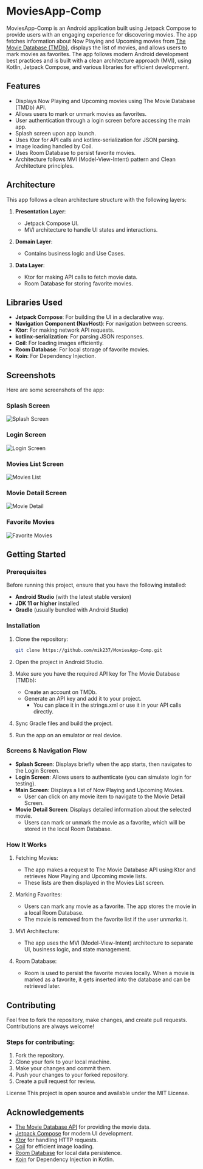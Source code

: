 # MoviesApp-Comp

MoviesApp-Comp is an Android application built using Jetpack Compose to provide users with an engaging experience for discovering movies. The app fetches information about Now Playing and Upcoming movies from [The Movie Database (TMDb)](https://www.themoviedb.org/), displays the list of movies, and allows users to mark movies as favorites. The app follows modern Android development best practices and is built with a clean architecture approach (MVI), using Kotlin, Jetpack Compose, and various libraries for efficient development.

## Features

- Displays Now Playing and Upcoming movies using The Movie Database (TMDb) API.
- Allows users to mark or unmark movies as favorites.
- User authentication through a login screen before accessing the main app.
- Splash screen upon app launch.
- Uses Ktor for API calls and kotlinx-serialization for JSON parsing.
- Image loading handled by Coil.
- Uses Room Database to persist favorite movies.
- Architecture follows MVI (Model-View-Intent) pattern and Clean Architecture principles.

## Architecture

This app follows a clean architecture structure with the following layers:

1. **Presentation Layer**:
   - Jetpack Compose UI.
   - MVI architecture to handle UI states and interactions.

2. **Domain Layer**:
   - Contains business logic and Use Cases.

3. **Data Layer**:
   - Ktor for making API calls to fetch movie data.
   - Room Database for storing favorite movies.

## Libraries Used

- **Jetpack Compose**: For building the UI in a declarative way.
- **Navigation Component (NavHost)**: For navigation between screens.
- **Ktor**: For making network API requests.
- **kotlinx-serialization**: For parsing JSON responses.
- **Coil**: For loading images efficiently.
- **Room Database**: For local storage of favorite movies.
- **Koin**: For Dependency Injection.

## Screenshots

Here are some screenshots of the app:

### Splash Screen
![Splash Screen](screenshots/splash_screen_image.png)

### Login Screen
![Login Screen](screenshots/login_screen_image.png)

### Movies List Screen
![Movies List](screenshots/movies_list_screen_image.png)

### Movie Detail Screen
![Movie Detail](screenshots/movie_detail_screen_image.png)

### Favorite Movies
![Favorite Movies](screenshots/favorite_movies_image.png)


## Getting Started

### Prerequisites

Before running this project, ensure that you have the following installed:

- **Android Studio** (with the latest stable version)
- **JDK 11 or higher** installed
- **Gradle** (usually bundled with Android Studio)

### Installation

1. Clone the repository:

   ```bash
   git clone https://github.com/mik237/MoviesApp-Comp.git

2. Open the project in Android Studio.

3. Make sure you have the required API key for The Movie Database (TMDb):
   - Create an account on TMDb.
   - Generate an API key and add it to your project.
     - You can place it in the strings.xml or use it in your API calls directly.
      
4. Sync Gradle files and build the project.
5. Run the app on an emulator or real device.

### Screens & Navigation Flow
- **Splash Screen**: Displays briefly when the app starts, then navigates to the Login Screen.
- **Login Screen**: Allows users to authenticate (you can simulate login for testing).
- **Main Screen**: Displays a list of Now Playing and Upcoming Movies.
  - User can click on any movie item to navigate to the Movie Detail Screen.
- **Movie Detail Screen**: Displays detailed information about the selected movie.
  - Users can mark or unmark the movie as a favorite, which will be stored in the local Room Database.
 
### How It Works

1. Fetching Movies:
   - The app makes a request to The Movie Database API using Ktor and retrieves Now Playing and Upcoming movie lists.
   - These lists are then displayed in the Movies List screen.

2. Marking Favorites:
   - Users can mark any movie as a favorite. The app stores the movie in a local Room Database.
   - The movie is removed from the favorite list if the user unmarks it.
     
3. MVI Architecture:
   - The app uses the MVI (Model-View-Intent) architecture to separate UI, business logic, and state management.

4. Room Database:
   - Room is used to persist the favorite movies locally. When a movie is marked as a favorite, it gets inserted into the database and can be retrieved later.

## Contributing
Feel free to fork the repository, make changes, and create pull requests. Contributions are always welcome!

### Steps for contributing:
1. Fork the repository.
2. Clone your fork to your local machine.
3. Make your changes and commit them.
4. Push your changes to your forked repository.
5. Create a pull request for review.

License
This project is open source and available under the MIT License.

## Acknowledgements

- [The Movie Database API](https://www.themoviedb.org/) for providing the movie data.
- [Jetpack Compose](https://developer.android.com/jetpack/compose) for modern UI development.
- [Ktor](https://ktor.io/) for handling HTTP requests.
- [Coil](https://coil-kt.github.io/coil/) for efficient image loading.
- [Room Database](https://developer.android.com/training/data-storage/room) for local data persistence.
- [Koin](https://insert-koin.io/) for Dependency Injection in Kotlin.

